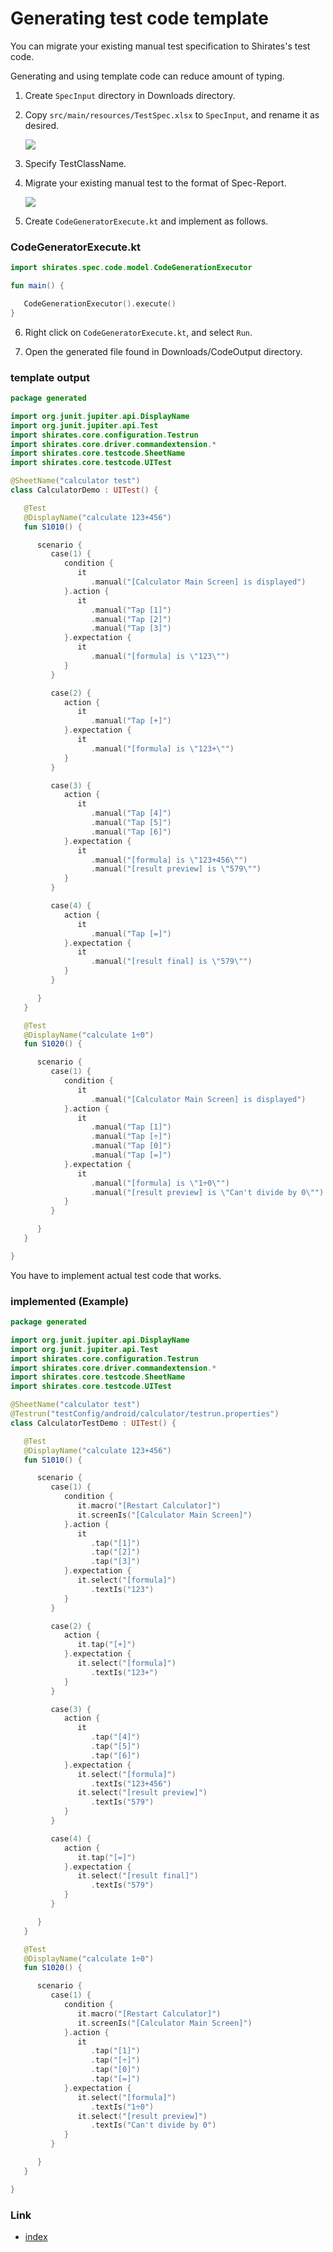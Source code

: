 # Generating test code template

You can migrate your existing manual test specification to Shirates's test code.

Generating and using template code can reduce amount of typing.

1. Create `SpecInput` directory in Downloads directory.

2. Copy `src/main/resources/TestSpec.xlsx` to `SpecInput`, and rename it as desired.

   ![](../_images/spec_input.png)

3. Specify TestClassName.

4. Migrate your existing manual test to the format of Spec-Report.

   ![](../_images/test_spec_template.png)

5. Create `CodeGeneratorExecute.kt` and implement as follows.

### CodeGeneratorExecute.kt

```kotlin
import shirates.spec.code.model.CodeGenerationExecutor

fun main() {

   CodeGenerationExecutor().execute()
}
```

6. Right click on `CodeGeneratorExecute.kt`, and select `Run`.

7. Open the generated file found in Downloads/CodeOutput directory.

### template output

```kotlin
package generated

import org.junit.jupiter.api.DisplayName
import org.junit.jupiter.api.Test
import shirates.core.configuration.Testrun
import shirates.core.driver.commandextension.*
import shirates.core.testcode.SheetName
import shirates.core.testcode.UITest

@SheetName("calculator test")
class CalculatorDemo : UITest() {

   @Test
   @DisplayName("calculate 123+456")
   fun S1010() {

      scenario {
         case(1) {
            condition {
               it
                  .manual("[Calculator Main Screen] is displayed")
            }.action {
               it
                  .manual("Tap [1]")
                  .manual("Tap [2]")
                  .manual("Tap [3]")
            }.expectation {
               it
                  .manual("[formula] is \"123\"")
            }
         }

         case(2) {
            action {
               it
                  .manual("Tap [+]")
            }.expectation {
               it
                  .manual("[formula] is \"123+\"")
            }
         }

         case(3) {
            action {
               it
                  .manual("Tap [4]")
                  .manual("Tap [5]")
                  .manual("Tap [6]")
            }.expectation {
               it
                  .manual("[formula] is \"123+456\"")
                  .manual("[result preview] is \"579\"")
            }
         }

         case(4) {
            action {
               it
                  .manual("Tap [=]")
            }.expectation {
               it
                  .manual("[result final] is \"579\"")
            }
         }

      }
   }

   @Test
   @DisplayName("calculate 1÷0")
   fun S1020() {

      scenario {
         case(1) {
            condition {
               it
                  .manual("[Calculator Main Screen] is displayed")
            }.action {
               it
                  .manual("Tap [1]")
                  .manual("Tap [÷]")
                  .manual("Tap [0]")
                  .manual("Tap [=]")
            }.expectation {
               it
                  .manual("[formula] is \"1÷0\"")
                  .manual("[result preview] is \"Can't divide by 0\"")
            }
         }

      }
   }

}
```

You have to implement actual test code that works.

### implemented (Example)

```kotlin
package generated

import org.junit.jupiter.api.DisplayName
import org.junit.jupiter.api.Test
import shirates.core.configuration.Testrun
import shirates.core.driver.commandextension.*
import shirates.core.testcode.SheetName
import shirates.core.testcode.UITest

@SheetName("calculator test")
@Testrun("testConfig/android/calculator/testrun.properties")
class CalculatorTestDemo : UITest() {

   @Test
   @DisplayName("calculate 123+456")
   fun S1010() {

      scenario {
         case(1) {
            condition {
               it.macro("[Restart Calculator]")
               it.screenIs("[Calculator Main Screen]")
            }.action {
               it
                  .tap("[1]")
                  .tap("[2]")
                  .tap("[3]")
            }.expectation {
               it.select("[formula]")
                  .textIs("123")
            }
         }

         case(2) {
            action {
               it.tap("[+]")
            }.expectation {
               it.select("[formula]")
                  .textIs("123+")
            }
         }

         case(3) {
            action {
               it
                  .tap("[4]")
                  .tap("[5]")
                  .tap("[6]")
            }.expectation {
               it.select("[formula]")
                  .textIs("123+456")
               it.select("[result preview]")
                  .textIs("579")
            }
         }

         case(4) {
            action {
               it.tap("[=]")
            }.expectation {
               it.select("[result final]")
                  .textIs("579")
            }
         }

      }
   }

   @Test
   @DisplayName("calculate 1÷0")
   fun S1020() {

      scenario {
         case(1) {
            condition {
               it.macro("[Restart Calculator]")
               it.screenIs("[Calculator Main Screen]")
            }.action {
               it
                  .tap("[1]")
                  .tap("[÷]")
                  .tap("[0]")
                  .tap("[=]")
            }.expectation {
               it.select("[formula]")
                  .textIs("1÷0")
               it.select("[result preview]")
                  .textIs("Can't divide by 0")
            }
         }

      }
   }

}
```

### Link

- [index](../../index.md)
